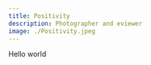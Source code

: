 ```yaml
---
title: Positivity
description: Photographer and eviewer
image: ./Positivity.jpeg
---
```


Hello world
